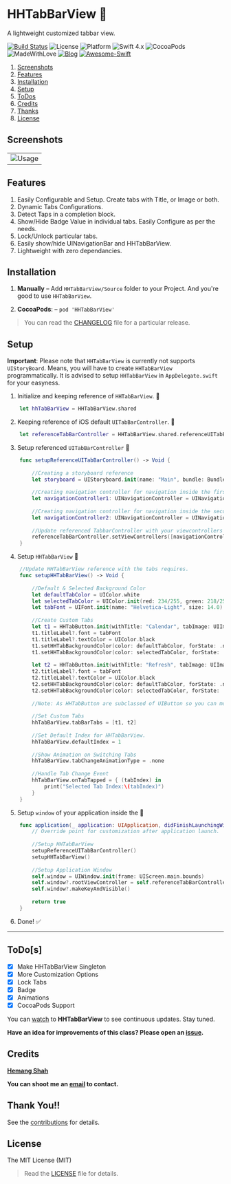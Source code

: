 # HHTabBarView 📌
A lightweight customized tabbar view.

[![Build Status](https://travis-ci.org/hemangshah/HHTabBarView.svg?branch=master)](https://travis-ci.org/hemangshah/HHTabBarView)
![License](https://img.shields.io/badge/License-MIT-lightgrey.svg)
![Platform](https://img.shields.io/badge/Platforms-iOS-red.svg)
![Swift 4.x](https://img.shields.io/badge/Swift-4.x-blue.svg)
![CocoaPods](https://img.shields.io/cocoapods/dt/HHTabBarView.svg)
![MadeWithLove](https://img.shields.io/badge/Made%20with%20%E2%9D%A4-India-green.svg)
[![Blog](https://img.shields.io/badge/Blog-iKiwiTech.com-blue.svg)](http://www.ikiwitech.com)
[![Awesome-Swift](https://cdn.rawgit.com/sindresorhus/awesome/d7305f38d29fed78fa85652e3a63e154dd8e8829/media/badge.svg)](https://github.com/matteocrippa/awesome-swift/)

1. [Screenshots](#screenshots)
2. [Features](#features)
3. [Installation](#installation)
4. [Setup](#setup)
5. [ToDos](#todos)
6. [Credits](#credits)
7. [Thanks](#thank-you)
8. [License](#license)

## Screenshots

<table>
<tr>
<td colspan="3" align="center"><img src = "https://github.com/hemangshah/HHTabBarView/blob/master/Screenshots/HHTabBarFlow.gif" alt = "Usage"></td>
</tr>
</table>

## Features

1. Easily Configurable and Setup. Create tabs with Title, or Image or both. 
2. Dynamic Tabs Configurations.
3. Detect Taps in a completion block.
4. Show/Hide Badge Value in individual tabs. Easily Configure as per the needs.
5. Lock/Unlock particular tabs.
6. Easily show/hide UINavigationBar and HHTabBarView.
7. Lightweight with zero dependancies.

## Installation

1. **Manually** – Add `HHTabBarView/Source` folder to your Project. And you're good to use `HHTabBarView`.

2. **CocoaPods**: – `pod 'HHTabBarView'`
    
> You can read the [CHANGELOG](https://github.com/hemangshah/HHTabBarView/blob/master/CHANGELOG.md) file for a particular release.

## Setup

**Important**: Please note that `HHTabBarView` is currently not supports `UIStoryBoard`. Means, you will have to create `HHTabBarView` programmatically. It is advised to setup `HHTabBarView` in `AppDelegate.swift` for your easyness.

1.  Initialize and keeping reference of `HHTabBarView`. 📌
````swift
    let hhTabBarView = HHTabBarView.shared
````

2.  Keeping reference of iOS default `UITabBarController`. 📌
````swift
    let referenceTabBarController = HHTabBarView.shared.referenceUITabBarController
````
    
3. Setup referenced `UITabBarController` 📌
````swift
    func setupReferenceUITabBarController() -> Void {
        
        //Creating a storyboard reference
        let storyboard = UIStoryboard.init(name: "Main", bundle: Bundle.main)
        
        //Creating navigation controller for navigation inside the first tab.
        let navigationController1: UINavigationController = UINavigationController.init(rootViewController: storyboard.instantiateViewController(withIdentifier: "FirstViewControllerID"))
        
        //Creating navigation controller for navigation inside the second tab.
        let navigationController2: UINavigationController = UINavigationController.init(rootViewController: storyboard.instantiateViewController(withIdentifier: "SecondViewControllerID"))
        
        //Update referenced TabbarController with your viewcontrollers
        referenceTabBarController.setViewControllers([navigationController1, navigationController2], animated: false)
    }
````    
    
4. Setup `HHTabBarView` 📌
````swift
    //Update HHTabBarView reference with the tabs requires.
    func setupHHTabBarView() -> Void {
        
        //Default & Selected Background Color
        let defaultTabColor = UIColor.white
        let selectedTabColor = UIColor.init(red: 234/255, green: 218/255, blue: 195/255, alpha: 1.0)
        let tabFont = UIFont.init(name: "Helvetica-Light", size: 14.0)
        
        //Create Custom Tabs
        let t1 = HHTabButton.init(withTitle: "Calendar", tabImage: UIImage.init(named: "Calendar")!, index: 0)
        t1.titleLabel?.font = tabFont
        t1.titleLabel?.textColor = UIColor.black
        t1.setHHTabBackgroundColor(color: defaultTabColor, forState: .normal)
        t1.setHHTabBackgroundColor(color: selectedTabColor, forState: .selected)
        
        let t2 = HHTabButton.init(withTitle: "Refresh", tabImage: UIImage.init(named: "Refresh")!, index: 1)
        t2.titleLabel?.font = tabFont
        t2.titleLabel?.textColor = UIColor.black
        t2.setHHTabBackgroundColor(color: defaultTabColor, forState: .normal)
        t2.setHHTabBackgroundColor(color: selectedTabColor, forState: .selected)
        
        //Note: As HHTabButton are subclassed of UIButton so you can modify it as much as possible.
        
        //Set Custom Tabs
        hhTabBarView.tabBarTabs = [t1, t2]
        
        //Set Default Index for HHTabBarView.
        hhTabBarView.defaultIndex = 1
        
        //Show Animation on Switching Tabs
        hhTabBarView.tabChangeAnimationType = .none
        
        //Handle Tab Change Event
        hhTabBarView.onTabTapped = { (tabIndex) in
            print("Selected Tab Index:\(tabIndex)")
        }
    }
````

5. Setup `window` of your application inside the 📌
````swift
    func application(_ application: UIApplication, didFinishLaunchingWithOptions launchOptions: [UIApplicationLaunchOptionsKey: Any]?) -> Bool {
        // Override point for customization after application launch.
        
        //Setup HHTabBarView
        setupReferenceUITabBarController()
        setupHHTabBarView()
        
        //Setup Application Window
        self.window = UIWindow.init(frame: UIScreen.main.bounds)
        self.window?.rootViewController = self.referenceTabBarController
        self.window?.makeKeyAndVisible()
        
        return true
    }
````

6. Done! ✅    

<hr>

## ToDo[s]

- [x] Make HHTabBarView Singleton
- [x] More Customization Options
- [x] Lock Tabs
- [x] Badge
- [x] Animations
- [x] CocoaPods Support

You can [watch](https://github.com/hemangshah/HHTabBarView/subscription) to <b>HHTabBarView</b> to see continuous updates. Stay tuned.

<b>Have an idea for improvements of this class?
Please open an [issue](https://github.com/hemangshah/HHTabBarView/issues/new).</b>
    
## Credits

<b>[Hemang Shah](https://about.me/hemang.shah)</b>

**You can shoot me an [email](http://www.google.com/recaptcha/mailhide/d?k=01IzGihUsyfigse2G9z80rBw==&c=vU7vyAaau8BctOAIJFwHVbKfgtIqQ4QLJaL73yhnB3k=) to contact.**
   
## Thank You!!

See the [contributions](https://github.com/hemangshah/HHTabBarView/blob/master/CONTRIBUTIONS.md) for details.

## License

The MIT License (MIT)

> Read the [LICENSE](https://github.com/hemangshah/HHTabBarView/blob/master/LICENSE) file for details.
